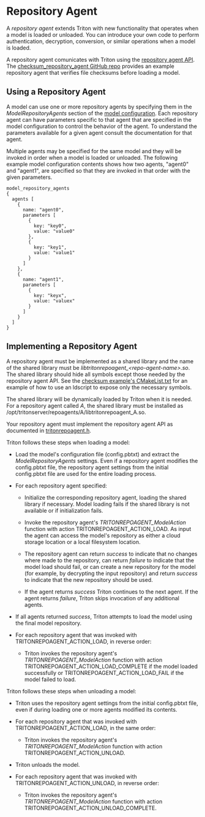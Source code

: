 <!--
# Copyright (c) 2021, NVIDIA CORPORATION. All rights reserved.
#
# Redistribution and use in source and binary forms, with or without
# modification, are permitted provided that the following conditions
# are met:
#  * Redistributions of source code must retain the above copyright
#    notice, this list of conditions and the following disclaimer.
#  * Redistributions in binary form must reproduce the above copyright
#    notice, this list of conditions and the following disclaimer in the
#    documentation and/or other materials provided with the distribution.
#  * Neither the name of NVIDIA CORPORATION nor the names of its
#    contributors may be used to endorse or promote products derived
#    from this software without specific prior written permission.
#
# THIS SOFTWARE IS PROVIDED BY THE COPYRIGHT HOLDERS ``AS IS'' AND ANY
# EXPRESS OR IMPLIED WARRANTIES, INCLUDING, BUT NOT LIMITED TO, THE
# IMPLIED WARRANTIES OF MERCHANTABILITY AND FITNESS FOR A PARTICULAR
# PURPOSE ARE DISCLAIMED.  IN NO EVENT SHALL THE COPYRIGHT OWNER OR
# CONTRIBUTORS BE LIABLE FOR ANY DIRECT, INDIRECT, INCIDENTAL, SPECIAL,
# EXEMPLARY, OR CONSEQUENTIAL DAMAGES (INCLUDING, BUT NOT LIMITED TO,
# PROCUREMENT OF SUBSTITUTE GOODS OR SERVICES; LOSS OF USE, DATA, OR
# PROFITS; OR BUSINESS INTERRUPTION) HOWEVER CAUSED AND ON ANY THEORY
# OF LIABILITY, WHETHER IN CONTRACT, STRICT LIABILITY, OR TORT
# (INCLUDING NEGLIGENCE OR OTHERWISE) ARISING IN ANY WAY OUT OF THE USE
# OF THIS SOFTWARE, EVEN IF ADVISED OF THE POSSIBILITY OF SUCH DAMAGE.
-->

# Repository Agent

A *repository agent* extends Triton with new functionality that
operates when a model is loaded or unloaded. You can introduce your
own code to perform authentication, decryption, conversion, or similar
operations when a model is loaded.

A repository agent comunicates with Triton using the [repository agent
API](https://github.com/triton-inference-server/core/tree/main/include/triton/core/tritonrepoagent.h). The
[checksum_repository_agent GitHub
repo](https://github.com/triton-inference-server/checksum_repository_agent)
provides an example repository agent that verifies file checksums
before loading a model.

## Using a Repository Agent

A model can use one or more repository agents by specifying them in
the *ModelRepositoryAgents* section of the [model
configuration](model_configuration.md). Each repository agent can have
parameters specific to that agent that are specified in the model
configuration to control the behavior of the agent. To understand the
parameters available for a given agent consult the documentation for
that agent.

Multiple agents may be specified for the same model and they will be
invoked in order when a model is loaded or unloaded. The following
example model configuration contents shows how two agents, "agent0"
and "agent1", are specified so that they are invoked in that order
with the given parameters.

```
model_repository_agents
{
  agents [
    {
      name: "agent0",
      parameters [
        {
          key: "key0",
          value: "value0"
        },
        {
          key: "key1",
          value: "value1"
        }
      ]
    },
    {
      name: "agent1",
      parameters [
        {
          key: "keyx",
          value: "valuex"
        }
      ]
    }
  ]
}
```

## Implementing a Repository Agent

A repository agent must be implemented as a shared library and the
name of the shared library must be
*libtritonrepoagent_\<repo-agent-name\>.so*. The shared library should
hide all symbols except those needed by the repository agent API. See
the [checksum example's
CMakeList.txt](https://github.com/triton-inference-server/checksum_repository_agent/blob/main/CMakeLists.txt)
for an example of how to use an ldscript to expose only the necessary
symbols.

The shared library will be dynamically loaded by Triton when it is
needed. For a repository agent called *A*, the shared library must be
installed as /opt/tritonserver/repoagents/A/libtritonrepoagent_A.so.

Your repository agent must implement the repository agent API as
documented in
[tritonrepoagent.h](https://github.com/triton-inference-server/core/tree/main/include/triton/core/tritonrepoagent.h).

Triton follows these steps when loading a model:

* Load the model's configuration file (config.pbtxt) and extract the
  *ModelRepositoryAgents* settings. Even if a repository agent
  modifies the config.pbtxt file, the repository agent settings from
  the initial config.pbtxt file are used for the entire loading
  process.

* For each repository agent specified:

  * Initialize the corresponding repository agent, loading the shared
    library if necessary. Model loading fails if the shared library is
    not available or if initialization fails.

  * Invoke the repository agent's *TRITONREPOAGENT_ModelAction*
    function with action TRITONREPOAGENT_ACTION_LOAD. As input the
    agent can access the model's repository as either a cloud storage
    location or a local filesystem location.

  * The repository agent can return *success* to indicate that no
    changes where made to the repository, can return *failure* to
    indicate that the model load should fail, or can create a new
    repository for the model (for example, by decrypting the input
    repository) and return *success* to indicate that the new
    repository should be used.

  * If the agent returns *success* Triton continues to the next
    agent. If the agent returns *failure*, Triton skips invocation of
    any additional agents.

* If all agents returned *success*, Triton attempts to load the model
  using the final model repository.

* For each repository agent that was invoked with
  TRITONREPOAGENT_ACTION_LOAD, in reverse order:

  * Triton invokes the repository agent's
    *TRITONREPOAGENT_ModelAction* function with action
    TRITONREPOAGENT_ACTION_LOAD_COMPLETE if the model loaded
    successfully or TRITONREPOAGENT_ACTION_LOAD_FAIL if the model
    failed to load.

Triton follows these steps when unloading a model:

* Triton uses the repository agent settings from the initial
  config.pbtxt file, even if during loading one or more agents
  modified its contents.

* For each repository agent that was invoked with
  TRITONREPOAGENT_ACTION_LOAD, in the same order:

  * Triton invokes the repository agent's
    *TRITONREPOAGENT_ModelAction* function with action
    TRITONREPOAGENT_ACTION_UNLOAD.

* Triton unloads the model.

* For each repository agent that was invoked with
  TRITONREPOAGENT_ACTION_UNLOAD, in reverse order:

  * Triton invokes the repository agent's
    *TRITONREPOAGENT_ModelAction* function with action
    TRITONREPOAGENT_ACTION_UNLOAD_COMPLETE.
